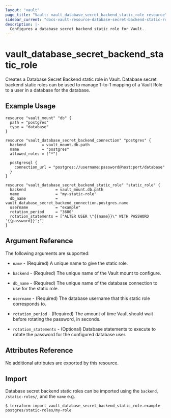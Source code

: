 ```yaml
---
layout: "vault"
page_title: "Vault: vault_database_secret_backend_static_role resource"
sidebar_current: "docs-vault-resource-database-secret-backend-static-role"
description: |-
  Configures a database secret backend static role for Vault.
---
```


# vault\_database\_secret\_backend\_static\_role

Creates a Database Secret Backend static role in Vault. Database secret backend
static roles can be used to manage 1-to-1 mapping of a Vault Role to a user in a
database for the database.

## Example Usage

```hcl
resource "vault_mount" "db" {
  path = "postgres"
  type = "database"
}

resource "vault_database_secret_backend_connection" "postgres" {
  backend       = vault_mount.db.path
  name          = "postgres"
  allowed_roles = ["*"]

  postgresql {
    connection_url = "postgres://username:password@host:port/database"
  }
}

resource "vault_database_secret_backend_static_role" "static_role" {
  backend             = vault_mount.db.path
  name                = "my-static-role"
  db_name             = vault_database_secret_backend_connection.postgres.name
  username            = "example"
  rotation_period     = "3600"
  rotation_statements = ["ALTER USER \"{{name}}\" WITH PASSWORD '{{password}}';"]
}
```

## Argument Reference

The following arguments are supported:

* `name` - (Required) A unique name to give the static role.

* `backend` - (Required) The unique name of the Vault mount to configure.

* `db_name` - (Required) The unique name of the database connection to use for the static role.

* `username` - (Required) The database username that this static role corresponds to.

* `rotation_period` - (Required) The amount of time Vault should wait before rotating the password, in seconds.

* `rotation_statements` - (Optional) Database statements to execute to rotate the password for the configured database user.

## Attributes Reference

No additional attributes are exported by this resource.

## Import

Database secret backend static roles can be imported using the `backend`, `/static-roles/`, and the `name` e.g.

```
$ terraform import vault_database_secret_backend_static_role.example postgres/static-roles/my-role
```
